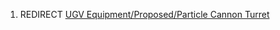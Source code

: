 1.  REDIRECT [UGV Equipment/Proposed/Particle Cannon
    Turret](UGV_Equipment/Proposed/Particle_Cannon_Turret "wikilink")